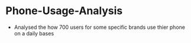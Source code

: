# Phone-Usage-Analysis
- Analysed the how 700 users for some specific brands use thier phone on a daily bases
